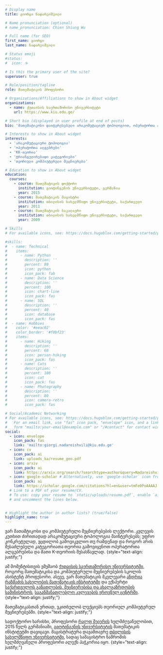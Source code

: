 ```yaml
---
# Display name
title: გიორგი ნადარეიშვილი

# Name pronunciation (optional)
# name_pronunciation: Chien Shiung Wu

# Full name (for SEO)
first_name: გიორგი
last_name: ნადარეიშვილი

# Status emoji
#status:
#  icon: ☕️

# Is this the primary user of the site?
superuser: true

# Role/position/tagline
role: მათემატიკის პროფესორი

# Organizations/Affiliations to show in About widget
organizations:
  - name: ქუთაისის საერთაშორისო უნივერსიტეტი
    url: https://www.kiu.edu.ge/

# Short bio (displayed in user profile at end of posts)
bio: 'მათემატიკოსი დაიტერესებული არაკომუტაციურ ტოპოლოგიით, ოპერატორთა ალგებრით, კატეგორიათა თეორიითა და თეორიული კომპოუტერული მეცნიერებებითთ.'

# Interests to show in About widget
interests:
  - 'არაკომუტაციური ტოპოლოგია'
  - 'ოპერატორთა ალგებრები'
  - 'KK-თეორია'
  - 'ტრიანგულირებადი კატეგორიები'
  - 'თეორიული კომპიუტერული მეცნიერება'

# Education to show in About widget
education:
  courses:
    - course: მათემატიკის დოქტორი
      institution: გიოტინგენის უნივერსიტეტი, გერმანია
      year: 2015
    - course: მათემატიკის მაგისტრი
      institution: თბილისის სახელმწიფო უნივერსიტეტი, საქართველო
      year: 2011
    - course: მათემატიკის ბაკალავრი
      institution: თბილისის სახელმწიფო უნივერსიტეტი, საქართველო
      year: 2009

# Skills
# For available icons, see: https://docs.hugoblox.com/getting-started/page-builder/#icons

#skills:
#  - name: Technical
#    items:
#      - name: Python
#        description: ''
#        percent: 80
#        icon: python
#        icon_pack: fab
#      - name: Data Science
#        description: ''
#        percent: 100
#        icon: chart-line
#        icon_pack: fas
#      - name: SQL
#        description: ''
#        percent: 40
#        icon: database
#        icon_pack: fas
#  - name: Hobbies
#    color: '#eeac02'
#    color_border: '#f0bf23'
#    items:
#      - name: Hiking
#        description: ''
#        percent: 60
#        icon: person-hiking
#        icon_pack: fas
#      - name: Cats
#        description: ''
#        percent: 100
#        icon: cat
#        icon_pack: fas
#      - name: Photography
#        description: ''
#        percent: 80
#        icon: camera-retro
#        icon_pack: fas

# Social/Academic Networking
# For available icons, see: https://docs.hugoblox.com/getting-started/page-builder/#icons
#   For an email link, use "fas" icon pack, "envelope" icon, and a link in the
#   form "mailto:your-email@example.com" or "/#contact" for contact widget.
social:
  - icon: envelope
    icon_pack: fas
    link: 'mailto:giorgi.nadareishvili@kiu.edu.ge' 
  - icon: cv
    icon_pack: ai
    link: uploads_ka/resume_geo.pdf 
  - icon: arxiv
    icon_pack: ai
    link: https://arxiv.org/search/?searchtype=author&query=Nadareishvili%2C+G
  - icon: google-scholar # Alternatively, use `google-scholar` icon from `ai` icon pack
    icon_pack: ai
    link: https://scholar.google.com/citations?hl=en&user=tmFe0PoAAAAJ
  # Link to a PDF of your resume/CV.
  # To use: copy your resume to `static/uploads/resume.pdf`, enable `ai` icons in `params.yaml`,
  # and uncomment the lines below.
  

# Highlight the author in author lists? (true/false)
highlight_name: true
---
```


ვარ მათამტიკოსი და კომპიუტერული მეცნიერებების ლექტორი. კვლევის კუთხით ძირითადად არაკომუტაციური ტოპოლოგია მაინტერესებს; უფრო კონკრეტულად, ვცდილობ გამოვიკვლიო თუ რამდენად და როგორ არის შესაძლებელი კატეგორიათა თეორია გამოვიყენოთ ოპერატორთა ალგებრებისა და მათი K-თეორიის შესასწავლად.
{style="text-align: justify;"}

ამ მომენტისთვის ვმუშაობ <a href='https://www.kiu.edu.ge/'>ქუთაისის საერთაშორისო უნივერსიტეტში</a>, როგორც მათემატიკისა და კომპიუტერული მეცნიერებების სკოლის ასისტენტ პროფესორი. ასევე, ვარ მათემატიკის მკვლევარი <a href='https://rmi.tsu.ge/'>ანდრია რაზმაძის სახელობის მათემატიკის ინსტიტუტში</a> და ექსპერტი <a href='https://mes.gov.ge/'>საქართველოს განათლების, მეცნიერებისა და ახალგაზრდობის სამინისტროს</a>, <a href='https://www.ncer.gov.ge/'>საგანმანათლებლო კვლევების ეროვნულ ცენტრში</a>. 
 {style="text-align: justify;"}

მათემატიკასთან ერთად, ვკითხულობ ლექციებს თეორიულ კომპიუტერულ მეცნიერებებში.
{style="text-align: justify;"}

სადოქტორო ხარისხი,  პროფესორი <a href="https://scholar.google.com/citations?user=WKLNbvUAAAAJ">რალფ მეიერის</a> ხელმძღვანელობით, 2015 წელს გერმანიაში, <a href='https://www.uni-goettingen.de/'>გიოტინგენის უნივერსიტეტის</a> მათემატიკის ინსტიტუტში დავიცავი. მაგისტრატურა დავამთავრე <a href="https://www.tsu.ge/en">თბილისის სახელმწიფო უნივერსიტეტში</a>, სადაც სამაგისტრო ნაშრომის ხელმძღვანელი პროფესორი ალექს პაჭკორია იყო.
{style="text-align: justify;"}
